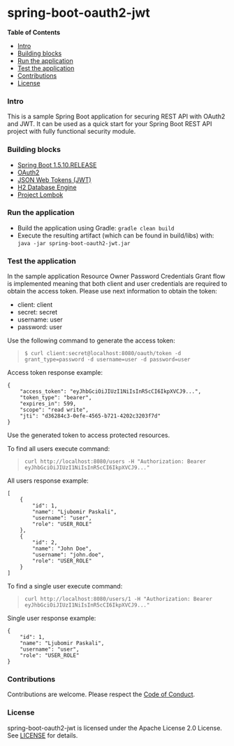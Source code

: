 # spring-boot-oauth2-jwt

**Table of Contents**

- [Intro](#intro)
- [Building blocks](#building-blocks)
- [Run the application](#run-the-application)
- [Test the application](#test-the-application)
- [Contributions](#contributions)
- [License](#license)

### Intro

This is a sample Spring Boot application for securing REST API with OAuth2 and JWT. It can be used as a quick start
for your Spring Boot REST API project with fully functional security module.

### Building blocks

* [Spring Boot 1.5.10.RELEASE](https://docs.spring.io/spring-boot/docs/1.5.10.RELEASE/reference/htmlsingle/)
* [OAuth2](https://oauth.net/2/)
* [JSON Web Tokens (JWT)](https://jwt.io/)
* [H2 Database Engine](http://www.h2database.com/)
* [Project Lombok](https://projectlombok.org/)

### Run the application

* Build the application using Gradle: `gradle clean build`
* Execute the resulting artifact (which can be found in build/libs) with: `java -jar spring-boot-oauth2-jwt.jar`

### Test the application

In the sample application Resource Owner Password Credentials Grant flow is implemented meaning that both client and
user credentials are required to obtain the access token. Please use next information to obtain the token:

* client: client
* secret: secret
* username: user
* password: user

Use the following command to generate the access token:
> `$ curl client:secret@localhost:8080/oauth/token -d grant_type=password -d username=user -d password=user`

Access token response example:
```
{
    "access_token": "eyJhbGciOiJIUzI1NiIsInR5cCI6IkpXVCJ9...",
    "token_type": "bearer",
    "expires_in": 599,
    "scope": "read write",
    "jti": "d36284c3-0efe-4565-b721-4202c3203f7d"
}
```

Use the generated token to access protected resources.  

To find all users execute command:
> `curl http://localhost:8080/users -H "Authorization: Bearer eyJhbGciOiJIUzI1NiIsInR5cCI6IkpXVCJ9..."`

All users response example:
```
[
    {
        "id": 1,
        "name": "Ljubomir Paskali",
        "username": "user",
        "role": "USER_ROLE"
    },
    {
        "id": 2,
        "name": "John Doe",
        "username": "john.doe",
        "role": "USER_ROLE"
    }
]
```

To find a single user execute command:
> `curl http://localhost:8080/users/1 -H "Authorization: Bearer eyJhbGciOiJIUzI1NiIsInR5cCI6IkpXVCJ9..."`

Single user response example:
```
{
    "id": 1,
    "name": "Ljubomir Paskali",
    "username": "user",
    "role": "USER_ROLE"
}
```

### Contributions

Contributions are welcome. Please respect the [Code of Conduct](https://www.contributor-covenant.org/version/1/4/code-of-conduct.html).

### License

spring-boot-oauth2-jwt is licensed under the Apache License 2.0 License. See [LICENSE](LICENSE.md) for details.

